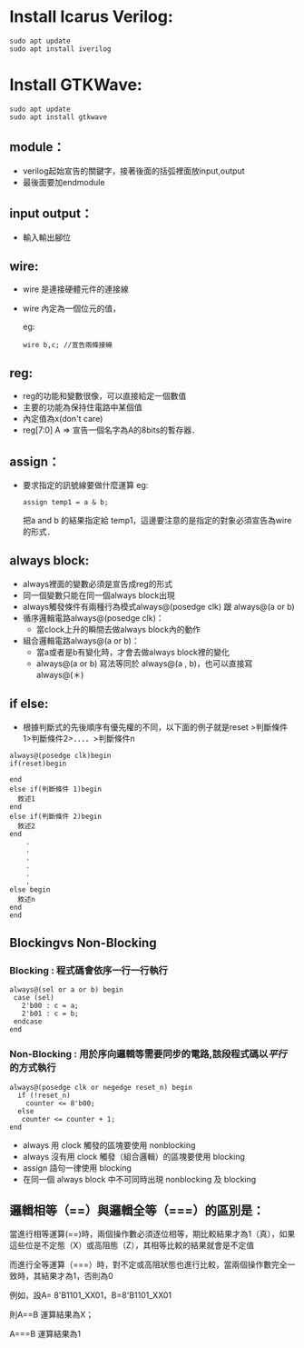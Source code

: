 # Install Icarus Verilog:
```
sudo apt update
sudo apt install iverilog
```

# Install GTKWave:
```
sudo apt update
sudo apt install gtkwave
```
## module：
   * verilog起始宣告的關鍵字，接著後面的括弧裡面放input,output
   * 最後面要加endmodule

## input output：
   * 輸入輸出腳位

##  wire:
  * wire 是連接硬體元件的連接線
  * wire 內定為一個位元的值，
   
    eg:
   
     ```
     wire b,c; //宣告兩條接線
     ```
     
##  reg:
  * reg的功能和變數很像，可以直接給定一個數值
  * 主要的功能為保持住電路中某個值
  * 內定值為x(don't care)
  * reg[7:0] A => 宣告一個名字為A的8bits的暫存器．
## assign：
  * 要求指定的訊號線要做什麼運算
    eg:
    ```
    assign temp1 = a & b;
    ```
    把a and b 的結果指定給 temp1，這邊要注意的是指定的對象必須宣告為wire的形式．       
     
## always block:
  * always裡面的變數必須是宣告成reg的形式
  * 同一個變數只能在同一個always block出現
  * always觸發條件有兩種行為模式always@(posedge clk) 跟 always@(a or b)
  * 循序邏輯電路always@(posedge clk)：
    * 當clock上升的瞬間去做always block內的動作
  * 組合邏輯電路always@(a or b)：
    * 當a或者是b有變化時，才會去做always block裡的變化 
    * always@(a or b) 寫法等同於 always@(a , b)，也可以直接寫always@(＊) 

## if else:
  * 根據判斷式的先後順序有優先權的不同，以下面的例子就是reset >判斷條件1>判斷條件2>．．．．>判斷條件n
  ```
  always@(posedge clk)begin
  if(reset)begin

  end
  else if(判斷條件 1)begin
    敘述1
  end
  else if(判斷條件 2)begin
    敘述2
  end
      .
      .
      .
      .
      .
      .
  else begin
    敘述n
  end
end
  ```


 ## Blockingvs Non-Blocking 
 
 ### Blocking  : 程式碼會依序一行一行執行
 
 ```
 always@(sel or a or b) begin
  case (sel)
    2'b00 : c = a;
    2'b01 : c = b;
  endcase
end
 ```
 
 ### Non-Blocking : 用於序向邏輯等需要同步的電路,該段程式碼以*平行*的方式執行
 
 ```
 always@(posedge clk or negedge reset_n) begin
   if (!reset_n)
     counter <= 8'b00;
   else
    counter <= counter + 1;
end
```
 
 * always 用 clock 觸發的區塊要使用 nonblocking
 * always 沒有用 clock 觸發（組合邏輯）的區塊要使用 blocking
 * assign 語句一律使用 blocking
 * 在同一個 always block 中不可同時出現 nonblocking 及 blocking


## 邏輯相等（==）與邏輯全等（===）的區別是：

當進行相等運算(==)時，兩個操作數必須逐位相等，期比較結果才為1（真），如果這些位是不定態（X）或高阻態（Z），其相等比較的結果就會是不定值

而進行全等運算（===）時，對不定或高阻狀態也進行比較，當兩個操作數完全一致時，其結果才為1，否則為0

例如，設A= 8'B1101_XX01，B=8'B1101_XX01

則A==B 運算結果為X；

  A===B 運算結果為1
